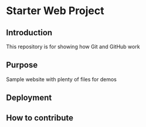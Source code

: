 # Starter Web Project

## Introduction

This repository is for showing how Git and GitHub work

## Purpose

Sample website with plenty of files for demos

## Deployment

## How to contribute